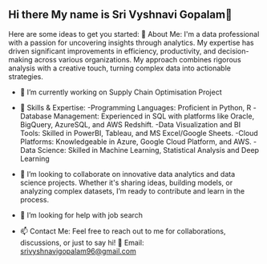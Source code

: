 ## Hi there My name is Sri Vyshnavi Gopalam👋


Here are some ideas to get you started:
👀 About Me: I'm a data professional with a passion for uncovering insights through analytics. My expertise has driven significant improvements in efficiency, productivity, and decision-making across various organizations. My approach combines rigorous analysis with a creative touch, turning complex data into actionable strategies.

- 🔭 I’m currently working on Supply Chain Optimisation Project

- 🌱 Skills & Expertise:
-Programming Languages: Proficient in Python, R 
-Database Management: Experienced in SQL with platforms like Oracle, BigQuery, AzureSQL, and AWS Redshift.
-Data Visualization and BI Tools: Skilled in PowerBI, Tableau, and MS Excel/Google Sheets.
-Cloud Platforms: Knowledgeable in Azure, Google Cloud Platform, and AWS.
-Data Science: Skilled in Machine Learning, Statistical Analysis and Deep Learning

- 👯 I’m looking to collaborate on innovative data analytics and data science projects. Whether it's sharing ideas, building models, or analyzing complex datasets, I’m ready to contribute and learn in the process.

- 🤔 I’m looking for help with job search

- 📫 Contact Me: Feel free to reach out to me for collaborations, discussions, or just to say hi! 📧 Email: srivyshnavigopalam96@gmail.com

